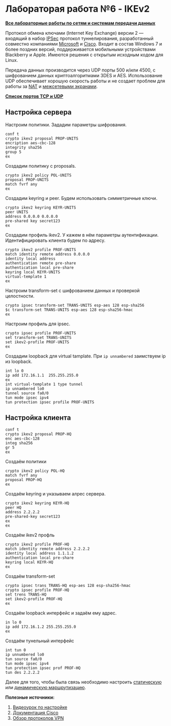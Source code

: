 # Лабораторая работа №6 - IKEv2

[**Все лабораторные работы по сетям и системам передачи данных**](./README.md)


Протокол обмена ключами (Internet Key Exchange) версии 2 — входящий в набор [IPSec](L2TP.md#IPsec) протокол туннелирования, разработанный совместно компаниями [Microsoft](https://www.microsoft.com/ru-ru) и [Cisco](https://www.cisco.com/). Входит в состав Windows 7 и более поздних версий, поддерживается мобильными устройствами Blackberry и Apple. Имеются решения с открытым исходным кодом для Linux.

Передача данных производится через UDP порты 500 и/или 4500, с шифрованием данных криптоалгоритмами 3DES и AES. Использование UDP обеспечивает хорошую скорость работы и не создает проблем для работы за [NAT](SSH,%20NAT.md#NAT) и [межсетевыми экранами](iptables.md).

**[Список портов TCP и UDP](https://ru.wikipedia.org/wiki/%D0%A1%D0%BF%D0%B8%D1%81%D0%BE%D0%BA_%D0%BF%D0%BE%D1%80%D1%82%D0%BE%D0%B2_TCP_%D0%B8_UDP)**

## Настройка сервера

Настроим политики. Зададим параметры шифрования.
```
conf t
crypto ikev2 proposal PROP-UNITS
encription aes-cbc-128
integrity sha256
group 5
ex
```

Создадим политику c proposals. 
```
crypto ikev2 policy POL-UNITS
proposal PROP-UNITS
match fvrf any
ex
```

Создадим keyring и peer. Будем использовать симметричные ключи.
```
crypto ikev2 keyring KEYR-UNITS
peer UNITS
address 0.0.0.0 0.0.0.0
pre-shared key secret123
ex
```

Создадим профиль ikev2. У кажем в нём параметры аутентификации. Идентифицировать клиента будем по адресу.
```
crypto ikev2 profile PROF-UNITS
match identity remote address 0.0.0.0
identity local address
authentication remote pre-share
authentication local pre-share
keyring local KEYR-UNITS
virtual-template 1
ex
```

Настроим transform-set c шифрованием данных и проверкой целостности. 
```
crypto ipsec transform-set TRANS-UNITS esp-aes 128 esp-sha256
$c transform-set TRANS-UNITS esp-aes 128 esp-sha256-hmac
ex
```

Настроим профиль для ipsec.
```
crypto ipsec profile PROF-UNITS
set transform-set TRANS-UNITS
set ikev2-profile PROF-UNITS
ex
```

Создадим loopback для virtual tamplate. При `ip unnambered` заимствуем ip из loopback.
```
int lo 0
ip add 172.16.1.1  255.255.255.0
ex
int virtual-template 1 type tunnel 
ip unnambered lo0
tunnel source fa0/0
tun mode ipsec ipv4
tun protection ipsec profile PROF-UNITS
```

## Настройка клиента

```
conf t
crypto ikev2 proposal PROP-HQ
enc aes-cbc-128
integ sha256
gr 5
ex
```

Создаём политики
```
crypto ikev2 policy POL-HQ
match fvrf any
proposal PROP-HQ
ex
```

Создаём keyring и указываем алрес сервера.
```
crypto ikev2 keyring KEYR-HQ
peer HQ
address 2.2.2.2
pre-shared-key secret123
ex
ex
```

Создаём ikev2 профль
```
crypto ikev2 profile PROF-HQ
match identity remote address 2.2.2.2
identity local address 1.1.1.2
authentication local pre-share
keyring local KEYR-HQ
ex
```

Создаём transform-set
```
crypto ipsec trans TRANS-HQ esp-aes 128 esp-sha256-hmac
crypto ipsec profile PROF-HQ
set trens TRANS-HQ
set ikev2-profile PROF-HQ
ex
```

Создаём loopback интерфейс и задаём ему адрес.
```
in lo 0
ip add 172.16.1.2 255.255.255.0
ex
```

Создаём тунельный интерфейс
```
int tun 0
ip unnumbered lo0
tun source fa0/0
tun mode ipsec ipv4
tun protection ipsec prof PROF-HQ
tun des 2.2.2.2
```

Далее для того, чтобы была связь необходимо настроить [статическую](static_routing.md) или [динамическую маршрутизацию](RIP,%20OSPF.md).

**Полезные источники:**  
1. [Видеоурок по настройке](https://www.youtube.com/watch?v=S8TsZs89TQ0)  
2. [Документация Cisco](https://www.cisco.com/en/US/docs/ios-xml/ios/sec_conn_ikevpn/configuration/15-1mt/Configuring_Internet_Key_Exchange_Version_2.html)  
3. [Обзор протоколов VPN](https://www.securevpn.pro/rus/blog/view/5?url=rus%2Fblog%2Fview%2F5)